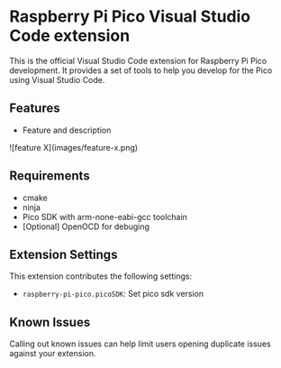 # Raspberry Pi Pico Visual Studio Code extension

This is the official Visual Studio Code extension for Raspberry Pi Pico development. It provides a set of tools to help you develop for the Pico using Visual Studio Code.

## Features

- Feature and description

\!\[feature X\]\(images/feature-x.png\)

## Requirements

- cmake
- ninja
- Pico SDK with arm-none-eabi-gcc toolchain
- \[Optional\] OpenOCD for debuging

## Extension Settings

This extension contributes the following settings:

* `raspberry-pi-pico.picoSDK`: Set pico sdk version

## Known Issues

Calling out known issues can help limit users opening duplicate issues against your extension.
